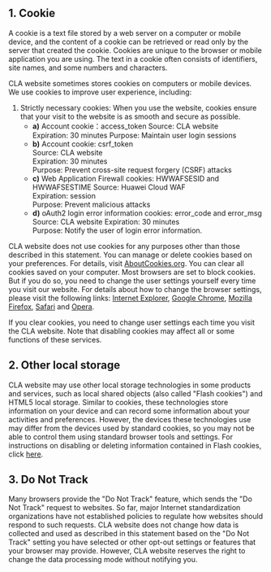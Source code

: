 ## 1. Cookie

A cookie is a text file stored by a web server on a computer or mobile device, and the content of a cookie can be retrieved or read only by the server that created the cookie. Cookies are unique to the browser or mobile application you are using. The text in a cookie often consists of identifiers, site names, and some numbers and characters.

CLA website sometimes stores cookies on computers or mobile devices. We use cookies to improve user experience, including:

1.  Strictly necessary cookies: When you use the website, cookies ensure that your visit to the website is as smooth and secure as possible.
    -   **a)**  Account cookie：access_token
        Source: CLA website  
        Expiration: 30 minutes 
        Purpose: Maintain user login sessions
    -   **b)**  Account cookie: csrf_token  
        Source: CLA website  
        Expiration: 30 minutes  
        Purpose: Prevent cross-site request forgery (CSRF) attacks
    -   **c)**  Web Application Firewall cookies: HWWAFSESID and HWWAFSESTIME
        Source: Huawei Cloud WAF  
        Expiration: session  
        Purpose: Prevent malicious attacks
    -   **d)**  oAuth2 login error information cookies: error_code and error_msg
        Source: CLA website
        Expiration: 30 minutes  
        Purpose: Notify the user of login error information.

CLA website does not use cookies for any purposes other than those described in this statement. You can manage or delete cookies based on your preferences. For details, visit  [AboutCookies.org](https://www.aboutcookies.org/). You can clear all cookies saved on your computer. Most browsers are set to block cookies. But if you do so, you need to change the user settings yourself every time you visit our website. For details about how to change the browser settings, please visit the following links:  [Internet Explorer](http://windows.microsoft.com/en-gb/internet-explorer/delete-manage-cookies),  [Google Chrome](https://support.google.com/chrome/answer/95647?hl=en),  [Mozilla Firefox](https://support.mozilla.org/en-US/kb/cookies-information-websites-store-on-your-computer?redirectlocale=en-US&redirectslug=Cookies),  [Safari](https://support.apple.com/kb/PH19214?locale=en_US&viewlocale=en_US)  and  [Opera](http://www.opera.com/help/tutorials/security/privacy/).

If you clear cookies, you need to change user settings each time you visit the CLA website. Note that disabling cookies may affect all or some functions of these services.

## 2. Other local storage

CLA website may use other local storage technologies in some products and services, such as local shared objects (also called "Flash cookies") and HTML5 local storage. Similar to cookies, these technologies store information on your device and can record some information about your activities and preferences. However, the devices these technologies use may differ from the devices used by standard cookies, so you may not be able to control them using standard browser tools and settings. For instructions on disabling or deleting information contained in Flash cookies, click  [here](https://helpx.adobe.com/flash-player/kb/disable-local-shared-objects-flash.html).

## 3. Do Not Track

Many browsers provide the "Do Not Track" feature, which sends the "Do Not Track" request to websites. So far, major Internet standardization organizations have not established policies to regulate how websites should respond to such requests. CLA website does not change how data is collected and used as described in this statement based on the "Do Not Track" setting you have selected or other opt-out settings or features that your browser may provide. However, CLA website reserves the right to change the data processing mode without notifying you.
